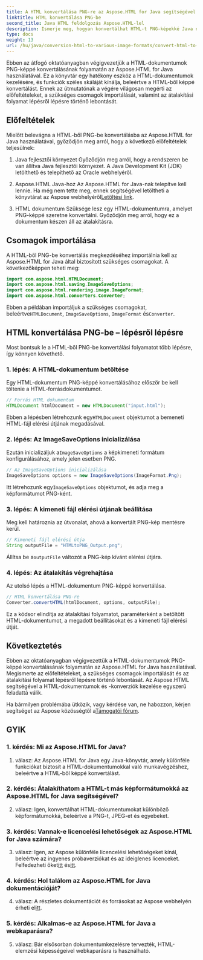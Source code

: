 ```yaml
---
title: A HTML konvertálása PNG-re az Aspose.HTML for Java segítségével
linktitle: HTML konvertálása PNG-be
second_title: Java HTML feldolgozás Aspose.HTML-lel
description: Ismerje meg, hogyan konvertálhat HTML-t PNG-képekké Java nyelven az Aspose.HTML segítségével. Átfogó útmutató lépésről lépésre.
type: docs
weight: 13
url: /hu/java/conversion-html-to-various-image-formats/convert-html-to-png/
---
```

Ebben az átfogó oktatóanyagban végigvezetjük a HTML-dokumentumok PNG-képpé konvertálásának folyamatán az Aspose.HTML for Java használatával. Ez a könyvtár egy hatékony eszköz a HTML-dokumentumok kezelésére, és funkciók széles skáláját kínálja, beleértve a HTML-ből képpé konvertálást. Ennek az útmutatónak a végére világosan megérti az előfeltételeket, a szükséges csomagok importálását, valamint az átalakítási folyamat lépésről lépésre történő lebontását.

## Előfeltételek

Mielőtt belevágna a HTML-ből PNG-be konvertálásba az Aspose.HTML for Java használatával, győződjön meg arról, hogy a következő előfeltételek teljesülnek:

1. Java fejlesztői környezet
Győződjön meg arról, hogy a rendszeren be van állítva Java fejlesztői környezet. A Java Development Kit (JDK) letölthető és telepíthető az Oracle webhelyéről.

2. Aspose.HTML Java-hoz
 Az Aspose.HTML for Java-nak telepítve kell lennie. Ha még nem tette meg, ennek segítségével letöltheti a könyvtárat az Aspose webhelyéről[Letöltési link](https://releases.aspose.com/html/java/).

3. HTML dokumentum
Szüksége lesz egy HTML-dokumentumra, amelyet PNG-képpé szeretne konvertálni. Győződjön meg arról, hogy ez a dokumentum készen áll az átalakításra.

## Csomagok importálása

A HTML-ből PNG-be konvertálás megkezdéséhez importálnia kell az Aspose.HTML for Java által biztosított szükséges csomagokat. A következőképpen teheti meg:

```java
import com.aspose.html.HTMLDocument;
import com.aspose.html.saving.ImageSaveOptions;
import com.aspose.html.rendering.image.ImageFormat;
import com.aspose.html.converters.Converter;
```

 Ebben a példában importáljuk a szükséges csomagokat, beleértve`HTMLDocument`, `ImageSaveOptions`, `ImageFormat` és`Converter`.

## HTML konvertálása PNG-be – lépésről lépésre

Most bontsuk le a HTML-ből PNG-be konvertálási folyamatot több lépésre, így könnyen követhető.

### 1. lépés: A HTML-dokumentum betöltése

Egy HTML-dokumentum PNG-képpé konvertálásához először be kell töltenie a HTML-forrásdokumentumot.

```java
// Forrás HTML dokumentum
HTMLDocument htmlDocument = new HTMLDocument("input.html");
```

 Ebben a lépésben létrehozunk egy`HTMLDocument` objektumot a bemeneti HTML-fájl elérési útjának megadásával.

### 2. lépés: Az ImageSaveOptions inicializálása

 Ezután inicializáljuk a`ImageSaveOptions` a képkimeneti formátum konfigurálásához, amely jelen esetben PNG.

```java
// Az ImageSaveOptions inicializálása
ImageSaveOptions options = new ImageSaveOptions(ImageFormat.Png);
```

 Itt létrehozunk egy`ImageSaveOptions` objektumot, és adja meg a képformátumot PNG-ként.

### 3. lépés: A kimeneti fájl elérési útjának beállítása

Meg kell határoznia az útvonalat, ahová a konvertált PNG-kép mentésre kerül.

```java
// Kimeneti fájl elérési útja
String outputFile = "HTMLtoPNG_Output.png";
```

 Állítsa be a`outputFile` változót a PNG-kép kívánt elérési útjára.

### 4. lépés: Az átalakítás végrehajtása

Az utolsó lépés a HTML-dokumentum PNG-képpé konvertálása.

```java
// HTML konvertálása PNG-re
Converter.convertHTML(htmlDocument, options, outputFile);
```

Ez a kódsor elindítja az átalakítási folyamatot, paraméterként a betöltött HTML-dokumentumot, a megadott beállításokat és a kimeneti fájl elérési útját.

## Következtetés

Ebben az oktatóanyagban végigvezettük a HTML-dokumentumok PNG-képpé konvertálásának folyamatán az Aspose.HTML for Java használatával. Megismerte az előfeltételeket, a szükséges csomagok importálását és az átalakítási folyamat lépésről lépésre történő lebontását. Az Aspose.HTML segítségével a HTML-dokumentumok és -konverziók kezelése egyszerű feladattá válik.

 Ha bármilyen problémába ütközik, vagy kérdése van, ne habozzon, kérjen segítséget az Aspose közösségtől a[Támogatói fórum](https://forum.aspose.com/).

## GYIK

### 1. kérdés: Mi az Aspose.HTML for Java?

1. válasz: Az Aspose.HTML for Java egy Java-könyvtár, amely különféle funkciókat biztosít a HTML-dokumentumokkal való munkavégzéshez, beleértve a HTML-ből képpé konvertálást.

### 2. kérdés: Átalakíthatom a HTML-t más képformátumokká az Aspose.HTML for Java segítségével?

2. válasz: Igen, konvertálhat HTML-dokumentumokat különböző képformátumokká, beleértve a PNG-t, JPEG-et és egyebeket.

### 3. kérdés: Vannak-e licencelési lehetőségek az Aspose.HTML for Java számára?

 3. válasz: Igen, az Aspose különféle licencelési lehetőségeket kínál, beleértve az ingyenes próbaverziókat és az ideiglenes licenceket. Felfedezheti őket[itt](https://purchase.aspose.com/buy) és[itt](https://purchase.aspose.com/temporary-license/).

### 4. kérdés: Hol találom az Aspose.HTML for Java dokumentációját?

 4. válasz: A részletes dokumentációt és forrásokat az Aspose webhelyén érheti el[itt](https://reference.aspose.com/html/java/).

### 5. kérdés: Alkalmas-e az Aspose.HTML for Java a webkaparásra?

5. válasz: Bár elsősorban dokumentumkezelésre tervezték, HTML-elemzési képességeivel webkaparásra is használható.